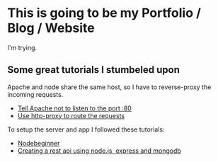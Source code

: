 # This is going to be my Portfolio / Blog / Website
I'm trying.

## Some great tutorials I stumbeled upon

Apache and node share the same host, so I have to reverse-proxy the incoming requests.
+ [Tell Apache not to listen to the port :80](http://estmond.org/blog/?p=45)
+ [Use http-proxy to route the requests](http://blog.nodejitsu.com/http-proxy-intro)

To setup the server and app I followed these tutorials:
+ [Nodebeginner](http://www.nodebeginner.org)
+ [Creating a rest api using node.js, express and mongodb](http://coenraets.org/blog/2012/10/creating-a-rest-api-using-node-js-express-and-mongodb/)

